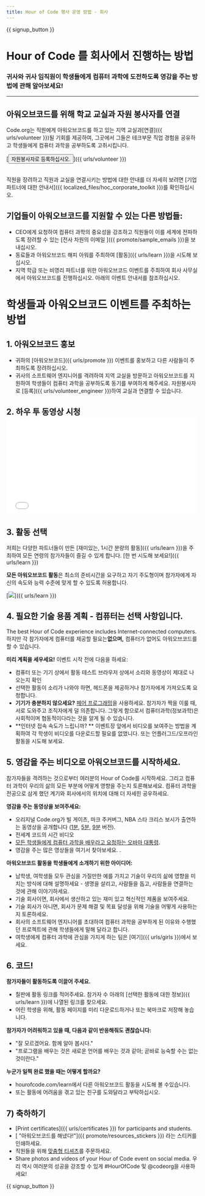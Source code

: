 ```yaml
---
title: Hour of Code 행사 운영 방법 - 회사
---
```


{{ signup_button }}

# Hour of Code 를 회사에서 진행하는 방법
### 귀사와 귀사 임직원이 학생들에게 컴퓨터 과학에 도전하도록 영감을 주는 방법에 관해 알아보세요!

***

## 아워오브코드를 위해 학교 교실과 자원 봉사자를 연결
Code.org는 직원에게 아워오브코드를 하고 있는 지역 교실과[연결]({{ urls/volunteer }})될 기회를 제공하여, 그곳에서 그들은 테크부문 직업 경험을 공유하고 학생들에게 컴퓨터 과학을 공부하도록 고취시킵니다.

[<button>자원봉사자로 등록하십시오.</button>]({{ urls/volunteer }})
<br>
<br>

직원을 장려하고 직원과 교실을 연결시키는 방법에 대한 안내를 더 자세히 보려면 [기업 파트너에 대한 안내서]({{ localized_files/hoc_corporate_toolkit }})를 확인하십시오.

## 기업들이 아워오브코드를 지원할 수 있는 다른 방법들:

- CEO에게 요청하여 컴퓨터 과학의 중요성을 강조하고 직원들이 이를 세계에 전파하도록 장려할 수 있는 [전사 차원의 이메일 ]({{ promote/sample_emails }})을 보내십시오.
- 동료들과 아워오브코드 해피 아워를 주최하여 [활동]({{ urls/learn }})을 시도해 보십시오.
- 지역 학급 또는 비영리 파트너를 위한 아워오브코드 이벤트를 주최하여 회사 사무실에서 아워오브코드를 진행하십시오. 아래의 이벤트 안내서를 참조하십시오.


# 학생들과 아워오브코드 이벤트를 주최하는 방법

## 1. 아워오브코드 홍보
- 귀하의 [아워오브코드]({{ urls/promote }}) 이벤트를 홍보하고 다른 사람들이 주최하도록 장려하십시오.
- 귀사의 소프트웨어 엔지니어를 격려하여  지역 교실을 방문하고 아워오브코드를 지원하여 학생들이 컴퓨터 과학을 공부하도록 동기를 부여하게 해주세요. 자원봉사자로 [등록]({{ urls/volunteer_engineer }})하여 교실과 연결할 수 있습니다.

## 2. 하우 투 동영상 시청 <iframe width="500" height="255" src="//www.youtube.com/embed/SrnvvWDm73k" frameborder="0" allowfullscreen></iframe>

## 3. 활동 선택
저희는 다양한 파트너들이 만든 [재미있는, 1시간 분량의 활동]({{ urls/learn }})을 주최하여 모든 연령의 참가자들이 즐길 수 있게 합니다. [한 번 시도해 보세요!]({{ urls/learn }})

**모든 아워오브코드 활동**은 최소의 준비시간을 요구하고 자기 주도형이며 참가자에게 자신의 속도와 능력 수준에 맞게 할 수 있도록 허용합니다.

[<img src="/images/fit-700/tutorials.png" />]({{ urls/learn }})

## 4. 필요한 기술 용품 계획 - 컴퓨터는 선택 사항입니다.

The best Hour of Code experience includes Internet-connected computers. 하지만 각 참가자에게 컴퓨터를 제공할 필요는**없으며,** 컴퓨터가 없어도 아워오브코드를 할 수 있습니다.

**미리 계획을 세우세요!** 이벤트 시작 전에 다음을 하세요:

- 컴퓨터 또는 기기 상에서 활동 테스트 브라우저 상에서 소리와 동영상이 제대로 나오는지 확인
- 선택한 활동이 소리가 나와야 하면, 헤드폰을 제공하거나 참가자에게 가져오도록 요청합니다.
- **기기가 충분하지 않으세요?**  [페어 프로그래밍](https://www.youtube.com/watch?v=vgkahOzFH2Q)을 사용하세요. 참가자가 짝을 이룰 때, 서로 도와주고 조직자에게 덜 의존합니다. 그렇게 함으로서 컴퓨터과학(정보과학)은 사회적이며 협동적이다라는 것을 알게 될 수 있습니다.
- **인터넷 접속 속도가 느립니까? ** 이벤트장 앞에서 비디오를 보여주는 방법을 계획하여  각 학생이  비디오를 다운로드할 필요를 없앴니다. 또는 언플러그드/오프라인 활동을 시도해 보세요.

## 5.  영감을 주는 비디오로 아워오브코드를 시작하세요.
참가자들을 격려하는 것으로부터 여러분의 Hour of Code를 시작하세요. 그리고 컴퓨터 과학이 우리의 삶의 모든 부분에 어떻게 영향을 주는지 토론해보세요. 컴퓨터 과학을 전공으로 삼게 했던 계기와 회사에서의 위치에 대해 더 자세힌 공우하세요.

**영감을 주는 동영상을 보여주세요:**

- 오리지널 Code.org가 빌 게이츠, 마크 주커버그, NBA 스타 크리스 보시가 출연하는 동영상을 공개합니다 ([1분](https://www.youtube.com/watch?v=qYZF6oIZtfc), [5분](https://www.youtube.com/watch?v=nKIu9yen5nc),  [9분](https://www.youtube.com/watch?v=dU1xS07N-FA) 버전).
- 전세계 코드의 시간 비디오 [](https://www.youtube.com/watch?v=KsOIlDT145A)
- [모든 학생들에게 컴퓨터 과학을 배우라고 요청하는 오바마 대통령](https://www.youtube.com/watch?v=6XvmhE1J9PY).
- 영감을 주는 많은 영상들을 여기서 찾아보세요. [](https://www.youtube.com/playlist?list=PLzdnOPI1iJNfpD8i4Sx7U0y2MccnrNZuP).

**아워오브코드 활동을 학생들에게 소개하기 위한 아이디어:**

- 남학생, 여학생들 모두 관심을 가질만한 예를 가지고 기술이 우리의 삶에 영향을 미치는 방식에 대해 설명하세요 - 생명을 살리고, 사람들을 돕고, 사람들을 연결하는 것에 관해 이야기하세요.
- 기술 회사이면, 회사에서 생산하고 있는 재미 있고 혁신적인 제품을 보여주세요.
- 기술 회사가 아니면, 회사가 문제 해결 및 목표 달성을 위해 기술을 어떻게 사용하는지 토론하세요.
- 회사의 소프트웨어 엔지니어를 초대하여 컴퓨터 과학을 공부하게 된 이유와 수행했던 프로젝트에 관해 학생들에게 말해 달라고 합니다.
- 여학생에게 컴퓨터 과학에 관심을 가지게 하는 팀은 [여기]({{ urls/girls }})에서 보세요.

## 6. 코드!
**참가자들이 활동하도록 이끌어 주세요.**

- 칠판에 활동 링크를 적어주세요. 참가자 수 아래의  [선택한 활동에 대한 정보]({{ urls/learn }})에 나열된 링크를 찾으세요.
- 어린 학생을 위해, 활동 페이지를 미리 다운로드하거나 또는 북마크로 저장해 놓습니다.

**참가자가 어려워하고 있을 때, 다음과 같이 반응해줘도 괜찮습니다:**

- "잘 모르겠어요. 함께 알아 봅시다."
- "프로그램을 배우는 것은 새로운 언어를 배우는 것과 같아; 곧바로 능숙할 수는 없는 것이란다."

**누군가 일찍 완료 했을 때는 어떻게 할까요?**

- hourofcode.com/learn에서 다른 아워오브코드 활동을 시도해 볼 수있습니다.
- 또는 활동에 어려움을 겪고 있는 친구를 도와달라고 부탁하십시오.

## 7) 축하하기

- [Print certificates]({{ urls/certificates }}) for participants and students.
- [ "아워오브코드를 해냈다!"]({{ promote/resources_stickers }}) 라는 스티커를 인쇄하세요.
- 직원들을 위해 [맞춤형 티셔츠](http://blog.code.org/post/132608499493/hour-of-code-shirts-and-more)를 주문하세요.
- Share photos and videos of your Hour of Code event on social media. 우리 역시 여러분의 성공을 강조할 수 있게 #HourOfCode 및 @codeorg을 사용하세요!

{{ signup_button }}
